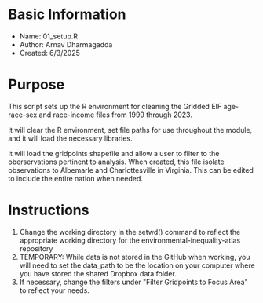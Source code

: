 # Basic Information

* Name: 01_setup.R
* Author: Arnav Dharmagadda
* Created: 6/3/2025

# Purpose

This script sets up the R environment for cleaning the Gridded EIF age-race-sex and race-income files from 1999 through 2023.

It will clear the R environment, set file paths for use throughout the module, and it will load the necessary libraries.

It will load the gridpoints shapefile and allow a user to filter to the oberservations pertinent to analysis. When created, this file isolate observations to Albemarle and Charlottesville in Virginia. This can be edited to include the entire nation when needed.

# Instructions

1. Change the working directory in the setwd() command to reflect the appropriate working directory for the environmental-inequality-atlas repository
2. TEMPORARY: While data is not stored in the GitHub when working, you will need to set the data_path to be the location on your computer where you have stored the shared Dropbox data folder. 
3. If necessary, change the filters under "Filter Gridpoints to Focus Area" to reflect your needs.

